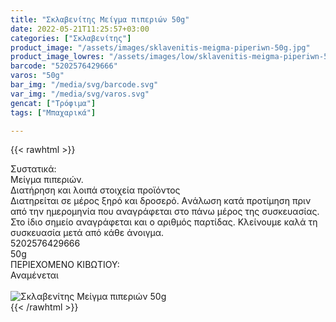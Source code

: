 ```yaml
---
title: "Σκλαβενίτης Μείγμα πιπεριών 50g"
date: 2022-05-21T11:25:57+03:00
categories: ["Σκλαβενίτης"]
product_image: "/assets/images/sklavenitis-meigma-piperiwn-50g.jpg"
product_image_lowres: "/assets/images/low/sklavenitis-meigma-piperiwn-50g.jpg"
barcode: "5202576429666"
varos: "50g"
bar_img: "/media/svg/barcode.svg"
var_img: "/media/svg/varos.svg"
gencat: ["Τρόφιμα"]
tags: ["Μπαχαρικά"]

---
```

{{< rawhtml >}}

<div class="sload547"><div class="product"><div id="sistatika">Συστατικά:</div><div class="alltext">Μείγμα πιπεριών.</div><div id="loipa">Διατήρηση και λοιπά στοιχεία προϊόντος</div><div class="alltext">Διατηρείται σε μέρος ξηρό και δροσερό. Aνάλωση κατά προτίμηση πριν από την ημερομηνία που αναγράφεται στο πάνω μέρος της συσκευασίας. Στο ίδιο σημείο αναγράφεται και ο αριθμός παρτίδας. Κλείνουμε καλά τη συσκευασία μετά από κάθε άνοιγμα.</div><div id="barcode"><div id="barimage1"></div><span id="bartext">5202576429666</span></div><div id="varos"><div id="varosimage1"></div><span id="varostext">50g</span></div><div id="kivotio">ΠΕΡΙΕΧΟΜΕΝΟ ΚΙΒΩΤΙΟΥ:<br>Αναμένεται</div><br><div class="pimg"><img alt="Σκλαβενίτης Μείγμα πιπεριών 50g" title="Σκλαβενίτης Μείγμα πιπεριών 50g" src="/assets/images/sklavenitis-meigma-piperiwn-50g.jpg"></div></div></div>
{{< /rawhtml >}}


